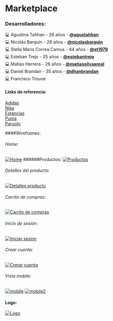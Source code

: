 # Marketplace
### Desarrolladores:
💻 Agustina Tahhan - 28 años - <strong>[@agustahhan](https://github.com/agustinatahhan "@agustahhan")</strong>
<br>
💻 Nicolás Barquin - 28 años - <strong>[@nicolasbarquin](https://github.com/NicolasBarquin "@nicolasbarquin")</strong>
<br>
💻 Stella Maris Correa Camus - 44 años - <strong>[@st1979](https://github.com/st1979 "@st1979")</strong>
<br>
💻 Esteban Trejo - 25 años - <strong>[@estebantrejo](https://github.com/EstebanTrejo "@estebantrejo")</strong>
<br>
💻 Matías Herrera - 26 años - <strong>[@matiassilvaareal](https://github.com/MatiasSilvaAreal "@matiassilvaareal")</strong>
<br>
💻 Daniel Brandan - 35 años - <strong> [@dhanbrandan](https://github.com/DhanBrandan "@dhanbrandan")</strong>
<br>
💻 Francisco Trouve
<br>

#### Links de referencia:
[Adidas](https://www.adidas.com.ar/?cm_mmc=AdieSEM_Google-_-Trademark-adidas-General-B-Exact-_-Trademark-adidas-X-General-_-adidas-_--_-dv:eCom-_-cm_mmca1=AR-_-cm_mmc2=&-_-ds_kid=43700041731365975-_-&-_-ds_agid=58700004850253847&af_reengagement_window=30d&is_retargeting=true&pid=googleadwords_temp&c=Trademark-adidas-General-B-Exact&af_channel=Search&&&gclid=CjwKCAjwvrOpBhBdEiwAR58-3PRTL61KHFiGOTVGJ8LFmZb_a9s5fRPWP0lIN5Awthn5FBdHOYY0oxoCZ9EQAvD_BwE&gclsrc=aw.ds "Adidas")
<br>
[Nike](https://www.nike.com.ar/?gclid=CjwKCAjwvrOpBhBdEiwAR58-3E6xRWSEakTeiPDNPiBgV6oAbpJMKTF_Cif6rtMoEodI9fdqWBc-LxoCh3QQAvD_BwE "Nike")
<br>
[Estancias](https://estanciaschiripa.com.ar/?gclid=CjwKCAjwvrOpBhBdEiwAR58-3C7OM8nwwzIPbJIzg0xTQcguhF14lDUEC5CQbf9Cv9JMs7zs_lVHFxoC7cwQAvD_BwE "Estancias")
<br>
[Puma](https://ar.puma.com/?utm_source=GGL&utm_medium=BS&gclid=CjwKCAjwvrOpBhBdEiwAR58-3Lr7blacKIRkMsfiX-XrH6GjauSPibyfsrf1RacUq-y5mbVmQTQZYBoCPE4QAvD_BwE "Puma")
<br>
[Paruolo](https://www.paruolo.com.ar/anticipo-ss24.html?gclid=CjwKCAjwvrOpBhBdEiwAR58-3N3wsdJQ1SM3-6S2ftg2YpRFIzvrdYhL_eZT7-zPWnHxq0J9hcRqHRoCwBAQAvD_BwE "Paruolo")

####Wireframes:
###### Home:
[![Home](https://res.cloudinary.com/dojqllm76/image/upload/v1697498955/Marketplace-digitalhouse/Home_usdg4u.png "Home")](https://res.cloudinary.com/dojqllm76/image/upload/v1697498955/Marketplace-digitalhouse/Home_usdg4u.png "Home")
######Productos:
[![Productos](https://res.cloudinary.com/dojqllm76/image/upload/v1697498955/Marketplace-digitalhouse/Productos_eqe4bc.png "Productos")](https://res.cloudinary.com/dojqllm76/image/upload/v1697498955/Marketplace-digitalhouse/Productos_eqe4bc.png "Productos")
###### Detalles del producto:
[![Detalles producto](https://res.cloudinary.com/dojqllm76/image/upload/v1697498954/Marketplace-digitalhouse/Detalle_de_producto_byn9bd.png "Detalles producto")](https://res.cloudinary.com/dojqllm76/image/upload/v1697498954/Marketplace-digitalhouse/Detalle_de_producto_byn9bd.png "Detalles producto")
###### Carrito de compras:
[![Carrito de compras](https://res.cloudinary.com/dojqllm76/image/upload/v1697498954/Marketplace-digitalhouse/Carrito_compras_wz05zl.png "Carrito de compras")](https://res.cloudinary.com/dojqllm76/image/upload/v1697498954/Marketplace-digitalhouse/Carrito_compras_wz05zl.png "Carrito de compras")
###### Inicio de sesión:
[![Iniciar sesion](https://res.cloudinary.com/dojqllm76/image/upload/v1697498954/Marketplace-digitalhouse/Formulario_ingreso_x2u5ho.png "Iniciar sesion")](https://res.cloudinary.com/dojqllm76/image/upload/v1697498954/Marketplace-digitalhouse/Formulario_ingreso_x2u5ho.png "Iniciar sesion")
###### Crear cuenta:
[![Crerar cuenta](https://res.cloudinary.com/dojqllm76/image/upload/v1697498954/Marketplace-digitalhouse/Crear_cuenta_msojqy.png "Crerar cuenta")](https://res.cloudinary.com/dojqllm76/image/upload/v1697498954/Marketplace-digitalhouse/Crear_cuenta_msojqy.png "Crerar cuenta")
###### Vista mobile:
[![mobile](https://res.cloudinary.com/dojqllm76/image/upload/v1697498955/Marketplace-digitalhouse/Wireframe_-_1_jz3gbf.png "mobile")](https://res.cloudinary.com/dojqllm76/image/upload/v1697498955/Marketplace-digitalhouse/Wireframe_-_1_jz3gbf.png "mobile")
[![mobile2](https://res.cloudinary.com/dojqllm76/image/upload/v1697498955/Marketplace-digitalhouse/Wireframe_-_2_qgzcfd.png "mobile2")](https://res.cloudinary.com/dojqllm76/image/upload/v1697498955/Marketplace-digitalhouse/Wireframe_-_2_qgzcfd.png "mobile2")

#### Logo:

[![Logo](https://res.cloudinary.com/dojqllm76/image/upload/v1697498400/Logo_Marketplace_y6gbed.png "Logo")](https://res.cloudinary.com/dojqllm76/image/upload/v1697498400/Logo_Marketplace_y6gbed.png "Logo")
